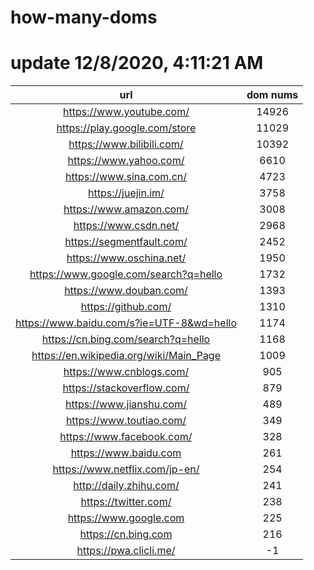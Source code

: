 # how-many-doms

# update 12/8/2020, 4:11:21 AM

url | dom nums
:-: | :-:
https://www.youtube.com/ | 14926
https://play.google.com/store | 11029
https://www.bilibili.com/ | 10392
https://www.yahoo.com/ | 6610
https://www.sina.com.cn/ | 4723
https://juejin.im/ | 3758
https://www.amazon.com/ | 3008
https://www.csdn.net/ | 2968
https://segmentfault.com/ | 2452
https://www.oschina.net/ | 1950
https://www.google.com/search?q=hello | 1732
https://www.douban.com/ | 1393
https://github.com/ | 1310
https://www.baidu.com/s?ie=UTF-8&wd=hello | 1174
https://cn.bing.com/search?q=hello | 1168
https://en.wikipedia.org/wiki/Main_Page | 1009
https://www.cnblogs.com/ | 905
https://stackoverflow.com/ | 879
https://www.jianshu.com/ | 489
https://www.toutiao.com/ | 349
https://www.facebook.com/ | 328
https://www.baidu.com | 261
https://www.netflix.com/jp-en/ | 254
http://daily.zhihu.com/ | 241
https://twitter.com/ | 238
https://www.google.com | 225
https://cn.bing.com | 216
https://pwa.clicli.me/ | -1
